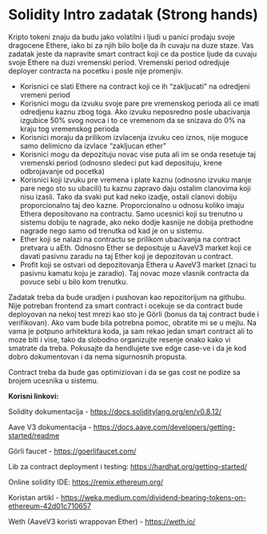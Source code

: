 # Solidity Intro zadatak (Strong hands)

Kripto tokeni znaju da budu jako volatilni i ljudi u panici prodaju svoje dragocene Ethere, iako bi za njih bilo bolje da ih cuvaju na duze staze. Vas zadatak jeste da napravite smart contract koji ce da postice ljude da cuvaju svoje Ethere na duzi vremenski period. Vremenski period odredjuje deployer contracta na pocetku i posle nije promenjiv.

- Korisnici ce slati Ethere na contract koji ce ih “zakljucati” na odredjeni vremeni period
- Korisnici mogu da izvuku svoje pare pre vremenskog perioda ali ce imati odredjenu kaznu zbog toga. Ako izvuku neposredno posle ubacivanja izgubice 50% svog novca i to ce vremenom da se snizava do 0% na kraju tog vremenskog perioda
- Korisnici moraju da prilikom izvlacenja izvuku ceo iznos, nije moguce samo delimicno da izvlace “zakljucan ether”
- Korisnici mogu da depozituju novac vise puta ali im se onda resetuje taj vremenski period (odnosno sledeci put kad deposituju, krene odbrojavanje od pocetka)
- Korisnici koji izvuku pre vremena i plate kaznu (odnosno izvuku manje pare nego sto su ubacili) tu kaznu zapravo daju ostalim clanovima koji nisu izasli. Tako da svaki put kad neko izadje, ostali clanovi dobiju proporcionalno taj deo kazne. Proporcionalno u odnosu koliko imaju Ethera depositovano na contractu. Samo ucesnici koji su trenutno u sistemu dobiju te nagrade, ako neko dodje kasnije ne dobija prethodne nagrade nego samo od trenutka od kad je on u sistemu.
- Ether koji se nalazi na contractu se prilikom ubacivanja na contract pretvara u aEth. Odnosno Ether se deposituje u AaveV3 market koji ce davati pasivnu zaradu na taj Ether koji je depozitovan u contract.
- Profit koji se ostvari od depozitovanja Ethera u AaveV3 market (znaci tu pasivnu kamatu koju je zaradio). Taj novac moze vlasnik contracta da povuce sebi u bilo kom trenutku.

Zadatak treba da bude uradjen i pushovan kao repozitorijum na githubu. Nije potreban frontend za smart contract i ocekuje se da contract bude deployovan na nekoj test mrezi kao sto je Görli (bonus da taj contract bude i verifikovan). Ako vam bude bila potrebna pomoc, obratite mi se u mejlu. Na vama je potpuno arhitektura koda, ja sam rekao jedan smart contract ali to moze biti i vise, tako da slobodno organizujte resenje onako kako vi smatrate da treba. Pokusajte da hendlujete sve edge case-ve i da je kod dobro dokumentovan i da nema sigurnosnih propusta.

Contract treba da bude gas optimiziovan i da se gas cost ne podize sa brojem ucesnika u sistemu.

**Korisni linkovi:**

Solidity dokumentacija - https://docs.soliditylang.org/en/v0.8.12/

Aave V3 dokumentacija - https://docs.aave.com/developers/getting-started/readme

Görli faucet - https://goerlifaucet.com/

Lib za contract deployment i testing: https://hardhat.org/getting-started/

Online solidity IDE: https://remix.ethereum.org/

Koristan artikl - https://weka.medium.com/dividend-bearing-tokens-on-ethereum-42d01c710657

Weth (AaveV3 koristi wrappovan Ether) - https://weth.io/
